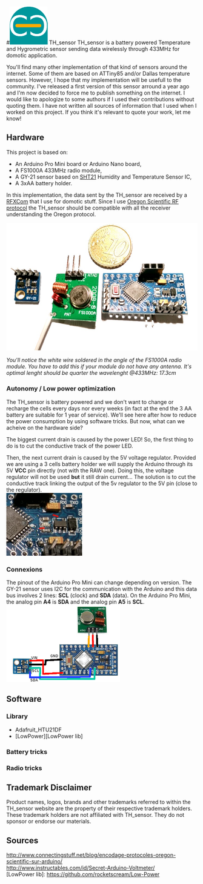 #![Commance](/images/logo_commance.png) TH_sensor
TH_sensor is a battery powered Temperature and Hygrometric sensor sending data wirelessly through 433MHz for domotic application.

You'll find many other implementation of that kind of sensors around the internet. Some of them are based on ATTiny85 and/or Dallas temperature sensors. However, I hope that my implementation will be usefull to the community. I've released a first version of this sensor arround a year ago and I'm now decided to force me to publish something on the internet. I would like to apologize to some authors if I used their contributions without quoting them. I have not written all sources of information that I used when I worked on this project. If you think it's relevant to quote your work, let me know!

## Hardware
This project is based on:
- An Arduino Pro Mini board or Arduino Nano board,
- A FS1000A 433MHz radio module,
- A GY-21 sensor based on [SHT21](https://www.sensirion.com/fileadmin/user_upload/customers/sensirion/Dokumente/Humidity_Sensors/Sensirion_Humidity_Sensors_SHT21_Datasheet_V4.pdf) Humidity and Temperature Sensor IC,
- A 3xAA battery holder.

In this implementation, the data sent by the TH_sensor are received by a [RFXCom](http://www.rfxcom.com/epages/78165469.sf/en_GB/?ObjectPath=/Shops/78165469/Products/14103) that I use for domotic stuff. Since I use [Oregon Scientific RF protocol](http://wmrx00.sourceforge.net/Arduino/OregonScientific-RF-Protocols.pdf) the TH_sensor should be compatible with all the receiver understanding the Oregon protocol.

![Hardware involved](/images/photo_hardware1.jpg)

*You'll notice the white wire soldered in the angle of the FS1000A radio module. You have to add this if your module do not have any antenna. It's optimal lenght should be quarter the wavelenght @433MHz: 17.3cm*
### Autonomy / Low power optimization
The TH_sensor is battery powered and we don't want to change or recharge the cells every days nor every weeks (in fact at the end the 3 AA battery are suitable for 1 year of service). We'll see here after how to reduce the power consumption by using software tricks. But now, what can we acheive on the hardware side?

The biggest current drain is caused by the power LED! So, the first thing to do is to cut the conductive track of the power LED.

Then, the next current drain is caused by the 5V voltage regulator. Provided we are using a 3 cells battery holder we will supply the Arduino through its 5V **VCC** pin directly (not with the RAW one). Doing this, the voltage regulator will not be used **but** it still drain current... The solution is to cut the conductive track linking the output of the 5v regulator to the 5V pin (close to the regulator).  
![details of tracks to cut](/images/zoom_cut.jpg)

### Connexions
The pinout of the Arduino Pro Mini can change depending on version. The GY-21 sensor uses I2C for the communication with the Arduino and this data bus involves 2 lines: **SCL** (clock) and **SDA** (data). On the Arduino Pro Mini, the analog pin **A4** is **SDA** and the analog pin **A5** is **SCL**.  
![wiring](/images/wiring.png)

## Software
### Library
- Adafruit_HTU21DF
- [LowPower][LowPower lib]

### Battery tricks
### Radio tricks

## Trademark Disclaimer

Product names, logos, brands and other trademarks referred to within the TH_sensor website are the property of their respective trademark holders. These trademark holders are not affiliated with TH_sensor. They do not sponsor or endorse our materials.

## Sources
http://www.connectingstuff.net/blog/encodage-protocoles-oregon-scientific-sur-arduino/  
http://www.instructables.com/id/Secret-Arduino-Voltmeter/  
[LowPower lib]: https://github.com/rocketscream/Low-Power  
